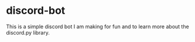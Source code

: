 # discord-bot
This is a simple discord bot I am making for fun and to learn more about the discord.py library. 
